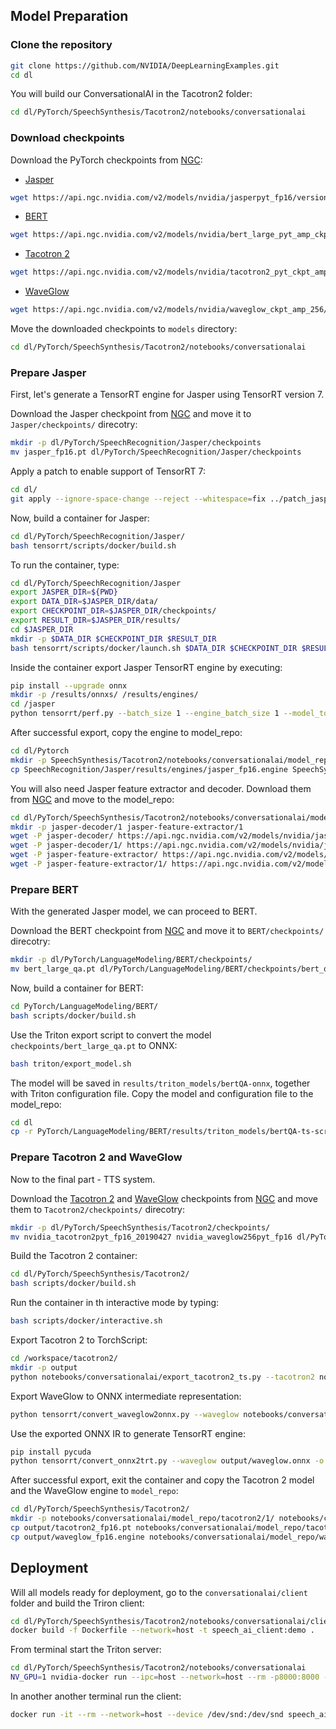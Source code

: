 
## Model Preparation

### Clone the repository

```bash
git clone https://github.com/NVIDIA/DeepLearningExamples.git
cd dl
```

You will build our ConversationalAI in the Tacotron2 folder:

```bash
cd dl/PyTorch/SpeechSynthesis/Tacotron2/notebooks/conversationalai
```

### Download checkpoints

Download the PyTorch checkpoints from [NGC](https://ngc.nvidia.com/models):
* [Jasper](https://ngc.nvidia.com/catalog/models/nvidia:jasperpyt_fp16/files)

```bash
wget https://api.ngc.nvidia.com/v2/models/nvidia/jasperpyt_fp16/versions/1/files/jasper_fp16.pt
```


* [BERT](https://ngc.nvidia.com/catalog/models/nvidia:bert_large_pyt_amp_ckpt_squad_qa1_1/files?version=1)

```bash
wget https://api.ngc.nvidia.com/v2/models/nvidia/bert_large_pyt_amp_ckpt_squad_qa1_1/versions/1/files/bert_large_qa.pt
```


* [Tacotron 2](https://ngc.nvidia.com/catalog/models/nvidia:tacotron2_pyt_ckpt_amp/files?version=19.12.0)
```bash
wget https://api.ngc.nvidia.com/v2/models/nvidia/tacotron2_pyt_ckpt_amp/versions/19.12.0/files/nvidia_tacotron2pyt_fp16.pt
```


* [WaveGlow](https://ngc.nvidia.com/catalog/models/nvidia:waveglow_ckpt_amp_256/files?version=20.01.0)
```bash
wget https://api.ngc.nvidia.com/v2/models/nvidia/waveglow_ckpt_amp_256/versions/20.01.0/files/nvidia_waveglow256pyt_fp16.pt
```


Move the downloaded checkpoints to `models` directory:

```bash
cd dl/PyTorch/SpeechSynthesis/Tacotron2/notebooks/conversationalai
```

### Prepare Jasper

First, let's generate a TensorRT engine for Jasper using TensorRT version 7.

Download the Jasper checkpoint from [NGC](https://ngc.nvidia.com/catalog/models/nvidia:jasperpyt_fp16/files)
and move it to `Jasper/checkpoints/` direcotry:

```bash
mkdir -p dl/PyTorch/SpeechRecognition/Jasper/checkpoints
mv jasper_fp16.pt dl/PyTorch/SpeechRecognition/Jasper/checkpoints
```

Apply a patch to enable support of TensorRT 7:

```bash
cd dl/
git apply --ignore-space-change --reject --whitespace=fix ../patch_jasper_trt7
```

Now, build a container for Jasper:

```bash
cd dl/PyTorch/SpeechRecognition/Jasper/
bash tensorrt/scripts/docker/build.sh
```

To run the container, type:

```bash
cd dl/PyTorch/SpeechRecognition/Jasper
export JASPER_DIR=${PWD}
export DATA_DIR=$JASPER_DIR/data/
export CHECKPOINT_DIR=$JASPER_DIR/checkpoints/
export RESULT_DIR=$JASPER_DIR/results/
cd $JASPER_DIR
mkdir -p $DATA_DIR $CHECKPOINT_DIR $RESULT_DIR
bash tensorrt/scripts/docker/launch.sh $DATA_DIR $CHECKPOINT_DIR $RESULT_DIR
```

Inside the container export Jasper TensorRT engine by executing:

```bash
pip install --upgrade onnx
mkdir -p /results/onnxs/ /results/engines/
cd /jasper
python tensorrt/perf.py --batch_size 1 --engine_batch_size 1 --model_toml configs/jasper10x5dr_nomask.toml --ckpt_path /checkpoints/jasper_fp16.pt --trt_fp16 --pyt_fp16 --engine_path /results/engines/jasper_fp16.engine --onnx_path /results/onnxs/fp32_DYNAMIC.onnx --seq_len 3600 --make_onnx
```

After successful export, copy the engine to model_repo:

```bash
cd dl/Pytorch
mkdir -p SpeechSynthesis/Tacotron2/notebooks/conversationalai/model_repo/jasper-trt/1
cp SpeechRecognition/Jasper/results/engines/jasper_fp16.engine SpeechSynthesis/Tacotron2/notebooks/conversationalai/model_repo/jasper-trt/1/
```

You will also need Jasper feature extractor and decoder. Download them from [NGC](https://ngc.nvidia.com/catalog/models/nvidia:jasperpyt_jit_fp16/files) and move to the model_repo:

```bash
cd dl/PyTorch/SpeechSynthesis/Tacotron2/notebooks/conversationalai/model_repo/
mkdir -p jasper-decoder/1 jasper-feature-extractor/1
wget -P jasper-decoder/ https://api.ngc.nvidia.com/v2/models/nvidia/jasperpyt_jit_fp16/versions/1/files/jasper-decoder/config.pbtxt
wget -P jasper-decoder/1/ https://api.ngc.nvidia.com/v2/models/nvidia/jasperpyt_jit_fp16/versions/1/files/jasper-decoder/1/jasper-decoder.pt
wget -P jasper-feature-extractor/ https://api.ngc.nvidia.com/v2/models/nvidia/jasperpyt_jit_fp16/versions/1/files/jasper-feature-extractor/config.pbtxt
wget -P jasper-feature-extractor/1/ https://api.ngc.nvidia.com/v2/models/nvidia/jasperpyt_jit_fp16/versions/1/files/jasper-feature-extractor/1/jasper-feature-extractor.pt
```

### Prepare BERT

With the generated Jasper model, we can proceed to BERT.

Download the BERT checkpoint from [NGC](https://ngc.nvidia.com/catalog/models/nvidia:bert_large_pyt_amp_ckpt_squad_qa1_1/files)
and move it to `BERT/checkpoints/` direcotry:

```bash
mkdir -p dl/PyTorch/LanguageModeling/BERT/checkpoints/
mv bert_large_qa.pt dl/PyTorch/LanguageModeling/BERT/checkpoints/bert_qa.pt
```

Now, build a container for BERT:

```bash
cd PyTorch/LanguageModeling/BERT/
bash scripts/docker/build.sh
```

Use the Triton export script to convert the model `checkpoints/bert_large_qa.pt` to ONNX:

```bash
bash triton/export_model.sh
```

The model will be saved in `results/triton_models/bertQA-onnx`, together with Triton configuration file. Copy the model and configuration file to the model_repo:

```bash
cd dl
cp -r PyTorch/LanguageModeling/BERT/results/triton_models/bertQA-ts-script dl/PyTorch/SpeechSynthesis/Tacotron2/notebooks/conversationalai/model_repo/
```

### Prepare Tacotron 2 and WaveGlow

Now to the final part - TTS system.

Download the [Tacotron 2](https://ngc.nvidia.com/models/nvidia:tacotron2pyt_fp16/files?version=2) and [WaveGlow](https://ngc.nvidia.com/models/nvidia:waveglow256pyt_fp16/files) checkpoints from [NGC](https://ngc.nvidia.com/catalog/models/)
and move them to `Tacotron2/checkpoints/` direcotry:

```bash
mkdir -p dl/PyTorch/SpeechSynthesis/Tacotron2/checkpoints/
mv nvidia_tacotron2pyt_fp16_20190427 nvidia_waveglow256pyt_fp16 dl/PyTorch/SpeechSynthesis/Tacotron2/checkpoints/
```

Build the Tacotron 2 container:

```bash
cd dl/PyTorch/SpeechSynthesis/Tacotron2/
bash scripts/docker/build.sh
```

Run the container in th interactive mode by typing:
```bash
bash scripts/docker/interactive.sh
```

Export Tacotron 2 to TorchScript:

```bash
cd /workspace/tacotron2/
mkdir -p output
python notebooks/conversationalai/export_tacotron2_ts.py --tacotron2 notebooks/conversationalai/nvidia_tacotron2pyt_fp16.pt -o output/tacotron2_fp16.pt --fp16
```

Export WaveGlow to ONNX intermediate representation:

```bash
python tensorrt/convert_waveglow2onnx.py --waveglow notebooks/conversationalai/nvidia_waveglow256pyt_fp16.pt --wn-channels 256 --fp16 -o output/ --config-file config.json
```

Use the exported ONNX IR to generate TensorRT engine:

```bash
pip install pycuda
python tensorrt/convert_onnx2trt.py --waveglow output/waveglow.onnx -o output/ --fp16
```

After successful export, exit the container and copy the Tacotron 2 model and the WaveGlow engine to `model_repo`:

```bash
cd dl/PyTorch/SpeechSynthesis/Tacotron2/
mkdir -p notebooks/conversationalai/model_repo/tacotron2/1/ notebooks/conversationalai/model_repo/waveglow-trt/1/
cp output/tacotron2_fp16.pt notebooks/conversationalai/model_repo/tacotron2/1/
cp output/waveglow_fp16.engine notebooks/conversationalai/model_repo/waveglow-trt/1/
```
## Deployment

Will all models ready for deployment, go to the `conversationalai/client` folder and build the Triron client:

```bash
cd dl/PyTorch/SpeechSynthesis/Tacotron2/notebooks/conversationalai/client
docker build -f Dockerfile --network=host -t speech_ai_client:demo .
```

From terminal start the Triton server:

```bash
cd dl/PyTorch/SpeechSynthesis/Tacotron2/notebooks/conversationalai
NV_GPU=1 nvidia-docker run --ipc=host --network=host --rm -p8000:8000 -p8001:8001 -v ${PWD}/model_repo/:/models nvcr.io/nvidia/tritonserver:20.06-v1-py3 tritonserver --model-store=/models --log-verbose 1

```

In another another terminal run the client:

```bash
docker run -it --rm --network=host --device /dev/snd:/dev/snd speech_ai_client:demo bash /workspace/speech_ai_demo/start_jupyter.sh
```
